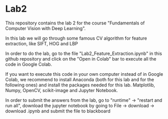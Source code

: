 # Lab2
This repository contains the lab 2 for the course "Fundamentals of Computer Vision with Deep Learning".

In this lab we will go through some famous CV algorithm for feature extraction, like SIFT, HOG and LBP

In order to do the lab, go to the file "Lab2_Feature_Extraction.ipynb" in this github repository and click on the "Open in Colab" bar to execute all the code in Google Colab.

If you want to execute this code in your own computer instead of in Google Colab, we recommend to install Anaconda (both for this lab and for the following ones) and install the packages needed for this lab. Matplotlib, Numpy, OpenCV, scikit-image and Jupyter Notebook.

In order to submit the answers from the lab, go to "runtime" -> "restart and run all", download the jupyter notebook by going to File -> download -> download .ipynb and submit the file to blackboard
